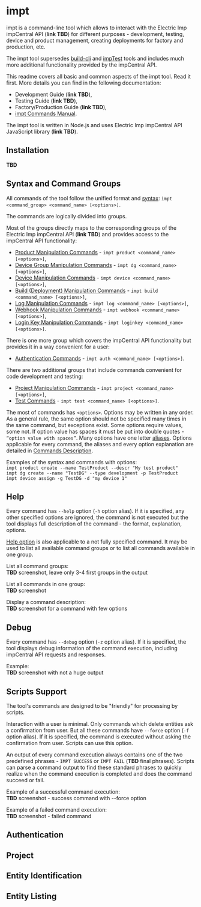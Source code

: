 # impt

impt is a command-line tool which allows to interact with the Electric Imp impCentral API (**link TBD**) for different purposes - development, testing, device and product management, creating deployments for factory and production, etc.

The impt tool supersedes [build-cli](https://github.com/electricimp/build-cli) and [impTest](https://github.com/electricimp/impTest) tools and includes much more additional functionality provided by the impCentral API.

This readme covers all basic and common aspects of the impt tool. Read it first. More details you can find in the following documentation:
- Development Guide (**link TBD**),
- Testing Guide (**link TBD**),
- Factory/Production Guide (**link TBD**),
- [impt Commands Manual](./CommandsManual.md).

The impt tool is written in Node.js and uses Electric Imp impCentral API JavaScript library (**link TBD**).

## Installation

**TBD**

## Syntax and Command Groups

All commands of the tool follow the unified format and [syntax](./CommandsManual.md#command-syntax): `impt <command_group> <command_name> [<options>]`.

The commands are logically divided into groups.

Most of the groups directly maps to the corresponding groups of the Electric Imp impCentral API (**link TBD**) and provides access to the impCentral API functionality:
- [Product Manipulation Commands](./CommandsManual.md#product-manipulation-commands) - `impt product <command_name> [<options>]`,
- [Device Group Manipulation Commands](./CommandsManual.md#device-group-manipulation-commands) - `impt dg <command_name> [<options>]`,
- [Device Manipulation Commands](./CommandsManual.md#device-manipulation-commands) - `impt device <command_name> [<options>]`,
- [Build (Deployment) Manipulation Commands](./CommandsManual.md#build-manipulation-commands) - `impt build <command_name> [<options>]`,
- [Log Manipulation Commands](./CommandsManual.md#log-manipulation-commands) - `impt log <command_name> [<options>]`,
- [Webhook Manipulation Commands](./CommandsManual.md#webhook-manipulation-commands) - `impt webhook <command_name> [<options>]`,
- [Login Key Manipulation Commands](./CommandsManual.md#login-key-manipulation-commands) - `impt loginkey <command_name> [<options>]`.

There is one more group which covers the impCentral API functionality but provides it in a way convenient for a user:
- [Authentication Commands](./CommandsManual.md#authentication-commands) - `impt auth <command_name> [<options>]`.

There are two additional groups that include commands convenient for code development and testing:
- [Project Manipulation Commands](./CommandsManual.md#project-manipulation-commands) - `impt project <command_name> [<options>]`,
- [Test Commands](./CommandsManual.md#test-commands) - `impt test <command_name> [<options>]`.

The most of commands has `<options>`. Options may be written in any order. As a general rule, the same option should not be specified many times in the same command, but exceptions exist. Some options require values, some not. If option value has spaces it must be put into double quotes - `“option value with spaces”`. Many options have one letter [aliases](./CommandsManual.md#list-of-aliases). Options applicable for every command, the aliases and every option explanation are detailed in [Commands Description](./CommandsManual.md#commands-description).

Examples of the syntax and commands with options:  
`impt product create --name TestProduct --descr "My test product"`  
`impt dg create --name "TestDG" --type development -p TestProduct`  
`impt device assign -g TestDG -d "my device 1"`  

## Help

Every command has `--help` option (`-h` option alias). If it is specified, any other specified options are ignored, the command is not executed but the tool displays full description of the command - the format, explanation, options. 

[Help option](./CommandsManual.md#help-option) is also applicable to a not fully specified command. It may be used to list all available command groups or to list all commands available in one group.

List all command groups:  
**TBD** screenshot, leave only 3-4 first groups in the output

List all commands in one group:  
**TBD** screenshot

Display a command description:  
**TBD** screenshot for a command with few options

## Debug

Every command has `--debug` option (`-z` option alias). If it is specified, the tool displays debug information of the command execution, including impCentral API requests and responses.

Example:  
**TBD** screenshot with not a huge output

## Scripts Support

The tool's commands are designed to be "friendly" for processing by scripts.

Interaction with a user is minimal. Only commands which delete entities ask a confirmation from user. But all these commands have `--force` option (`-f` option alias). If it is specified, the command is executed without asking the confirmation from user. Scripts can use this option.

An output of every command execution always contains one of the two predefined phrases - `IMPT SUCCESS` or `IMPT FAIL` (**TBD** final phrases). Scripts can parse a command output to find these standard phrases to quickly realize when the command execution is completed and does the command succeed or fail.

Example of a successful command execution:  
**TBD** screenshot - success command with --force option

Example of a failed command execution:  
**TBD** screenshot - failed command

## Authentication

## Project

## Entity Identification

## Entity Listing


